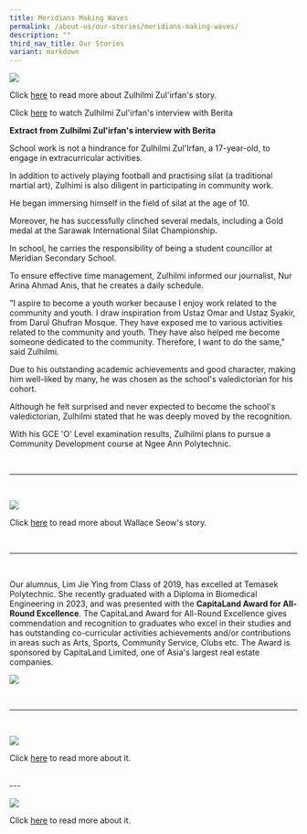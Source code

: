 ```yaml
---
title: Meridians Making Waves
permalink: /about-us/our-stories/meridians-making-waves/
description: ""
third_nav_title: Our Stories
variant: markdown
---
```


![](/images/Meridians%20Making%20Waves/Zulhilmi.jpg)

Click [here](https://www.beritaharian.sg/singapura/keputusan-gce-o-pelajar-serba-boleh-muncul-valedictorian) to read more about Zulhilmi Zul'irfan's story.

Click [here](https://berita.mediacorp.sg/singapura/kisah-inspirasi-2-pelajar-peringkat-gce-o-dengan-cita-cita-tinggi-816076?fbclid=IwAR1dTx9REh5_M8hKlGcA5kpC5zQIwS7P_UAun29edT3Qbf0WhEkD1ffiGZ0_aem_ARgqxcQv8LEXilruUSQha__5s1N3yWS8u2-AS8lAchOAY2NFO2dpo9XRUoyPL5-pb2o) to watch Zulhilmi Zul'irfan's interview with Berita

**Extract from Zulhilmi Zul'irfan's interview with Berita**

School work is not a hindrance for Zulhilmi Zul'Irfan, a 17-year-old, to engage in extracurricular activities.

In addition to actively playing football and practising silat (a traditional martial art), Zulhimi is also diligent in participating in community work.

He began immersing himself in the field of silat at the age of 10.

Moreover, he has successfully clinched several medals, including a Gold medal at the Sarawak International Silat Championship.

In school, he carries the responsibility of being a student councillor at Meridian Secondary School.

To ensure effective time management, Zulhilmi informed our journalist, Nur Arina Ahmad Anis, that he creates a daily schedule.

"I aspire to become a youth worker because I enjoy work related to the community and youth. I draw inspiration from Ustaz Omar and Ustaz Syakir, from Darul Ghufran Mosque. They have exposed me to various activities related to the community and youth. They have also helped me become someone dedicated to the community. Therefore, I want to do the same," said Zulhilmi.

Due to his outstanding academic achievements and good character, making him well-liked by many, he was chosen as the school's valedictorian for his cohort.

Although he felt surprised and never expected to become the school's valedictorian, Zulhilmi stated that he was deeply moved by the recognition.

With his GCE 'O' Level examination results, Zulhilmi plans to pursue a Community Development course at Ngee Ann Polytechnic.


<br>

---

<br>

![](/images/Meridians%20Making%20Waves/ST___18_Dec_2023.jpg)

Click [here](https://www.straitstimes.com/singapore/normal-technical-student-rejects-transfer-to-normal-academic-stream-scores-three-as-for-n-level-exams) to read more about Wallace Seow's story.

<br>

---

<br>

Our alumnus, Lim Jie Ying from Class of 2019, has excelled at Temasek Polytechnic. She recently graduated with a Diploma in Biomedical Engineering in 2023, and was presented with the **CapitaLand Award for All-Round Excellence**. The CapitaLand Award for All-Round Excellence gives commendation and recognition to graduates who excel in their studies and has outstanding co-curricular activities achievements and/or contributions in areas such as Arts, Sports, Community Service, Clubs etc. The Award is sponsored by CapitaLand Limited, one of Asia's largest real estate companies.

![](/images/Meridians%20Making%20Waves/lim%20jie%20ying.jpg)

<br>

---

<br>

![](/images/Meridians%20Making%20Waves/meridian%20making%20waves%2001.jpg)

Click [here](https://www.straitstimes.com/sport/schools/school-sports-meridian-win-first-b-division-girls-football-title) to read more about it.

<br>
---
<br>

![](/images/Meridians%20Making%20Waves/meridian%20making%20waves%2002.jpg)

Click [here](https://www.straitstimes.com/sport/schools/school-sports-nisreen-and-liyana-star-as-meridian-clinch-first-girls-c-div-football-title) to read more about it.